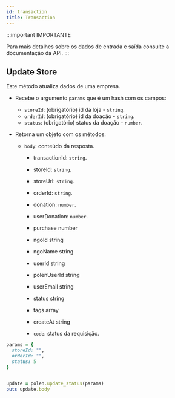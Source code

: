 ```yaml
---
id: transaction
title: Transaction
---
```

:::important IMPORTANTE

Para mais detalhes sobre os dados de entrada e saída consulte a documentação da API.
:::

## Update Store
Este método atualiza dados de uma empresa.

- Recebe o argumento `params` que é um hash com os campos:
    - `storeId`: (obrigatório) id da loja - `string`.
    - `orderId`: (obrigatório) id da doação - `string`.
    - `status`: (obrigatório) status da doação - `number`.
    
- Retorna um objeto com os métodos:
    - `body`: conteúdo da resposta.
      - transactionId: `string`.
      - storeId: `string`.
      - storeUrl: `string`.
      - orderId: `string`.
      - donation: `number`.
      - userDonation: `number`.
      - purchase number
      - ngoId string
      - ngoName string
      - userId string
      - polenUserId string
      - userEmail string
      - status string
      - tags array
      - createAt string

      - `code`: status da requisição.

```ruby
params = {
  storeId: "",
  orderId: "",
  status: 5
}


update = polen.update_status(params)
puts update.body
```
